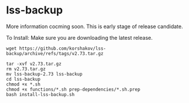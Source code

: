 # lss-backup

More information cocming soon. This is early stage of release candidate.

To Install:
Make sure you are downloading the latest release.
```
wget https://github.com/korshakov/lss-backup/archive/refs/tags/v2.73.tar.gz
```
```
tar -xvf v2.73.tar.gz
rm v2.73.tar.gz
mv lss-backup-2.73 lss-backup
cd lss-backup
chmod +x *.sh
chmod +x functions/*.sh prep-dependencies/*.sh.prep
bash install-lss-backup.sh
```
